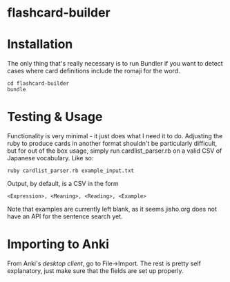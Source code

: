 # flashcard-builder

Installation
===
The only thing that's really necessary is to run Bundler if you want to detect cases where card definitions include the romaji for the word.
```
cd flashcard-builder
bundle
```

Testing & Usage
==
Functionality is very minimal - it just does what I need it to do. Adjusting the ruby to produce cards in another format shouldn't be particularly difficult, but for out of the box usage, simply run cardlist_parser.rb on a valid CSV of Japanese vocabulary. Like so:
```
ruby cardlist_parser.rb example_input.txt 
```
Output, by default, is a CSV in the form
```
<Expression>, <Meaning>, <Reading>, <Example>
```
Note that examples are currently left blank, as it seems jisho.org does not have an API for the sentence search yet. 

Importing to Anki
==
From Anki's _desktop client_, go to File->Import. The rest is pretty self explanatory, just make sure that the fields are set up properly. 


